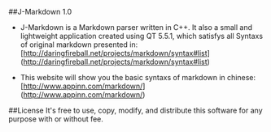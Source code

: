 ##J-Markdown 1.0
+ J-Markdown is a Markdown parser written in C++. It also a small and lightweight application created using
QT 5.5.1, which satisfys all Syntaxs of original markdown presented in: [http://daringfireball.net/projects/markdown/syntax#list]
(http://daringfireball.net/projects/markdown/syntax#list)



+ This website will show you the basic syntaxs of markdown in chinese: [http://www.appinn.com/markdown/]
(http://www.appinn.com/markdown/)

##License
It's free to use, copy, modify, and distribute this software for any purpose with or without fee.

